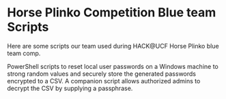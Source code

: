 # Horse Plinko Competition Blue team Scripts

Here are some scripts our team used during HACK@UCF Horse Plinko blue team comp.

PowerShell scripts to reset local user passwords on a Windows machine to strong random values and securely store the generated passwords encrypted to a CSV. A companion script allows authorized admins to decrypt the CSV by supplying a passphrase.
